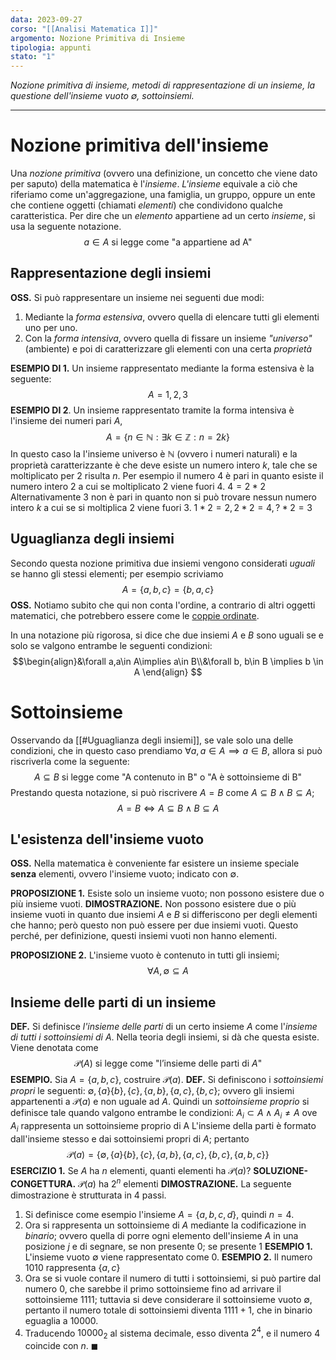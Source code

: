 ```yaml
---
data: 2023-09-27
corso: "[[Analisi Matematica I]]"
argomento: Nozione Primitiva di Insieme
tipologia: appunti
stato: "1"
---
```

*Nozione primitiva di insieme, metodi di rappresentazione di un insieme, la questione dell'insieme vuoto $\emptyset$, sottoinsiemi.* 
- - -
# Nozione primitiva dell'insieme
Una *nozione primitiva* (ovvero una definizione, un concetto che viene dato per saputo) della matematica è l'*insieme*.
*L'insieme* equivale a ciò che riferiamo come un'aggregazione, una famiglia, un gruppo, oppure un ente che contiene oggetti (chiamati *elementi*) che condividono qualche caratteristica.
Per dire che un *elemento* appartiene ad un certo *insieme*, si usa la seguente notazione. $$ a \in A \text{ si legge come "a appartiene ad A"}$$
## Rappresentazione degli insiemi
**OSS.** Si può rappresentare un insieme nei seguenti due modi:
1. Mediante la *forma estensiva*, ovvero quella di elencare tutti gli elementi uno per uno.
2. Con la *forma intensiva*, ovvero quella di fissare un insieme *"universo"* (ambiente) e poi di caratterizzare gli elementi con una certa *proprietà*

**ESEMPIO DI 1.** Un insieme rappresentato mediante la forma estensiva è la seguente: $$A={1,2,3}$$
**ESEMPIO DI 2**. Un insieme rappresentato tramite la forma intensiva è l'insieme dei numeri pari $A$, $$A=\{n\in\mathbb{N}: \exists k\in\mathbb{Z} : n=2k\}$$In questo caso la l'insieme universo è $\mathbb{N}$ (ovvero i numeri naturali) e la proprietà caratterizzante è che deve esiste un numero intero $k$, tale che se moltiplicato per $2$ risulta $n$.
Per esempio il numero $4$ è pari in quanto esiste il numero intero $2$ a cui se moltiplicato $2$ viene fuori $4$. $4 = 2*2$ 
Alternativamente 3 non è pari in quanto non si può trovare nessun numero intero $k$ a cui se si moltiplica $2$ viene fuori $3$. $1*2 = 2, 2*2=4, ?*2=3$ 
## Uguaglianza degli insiemi
Secondo questa nozione primitiva due insiemi vengono considerati *uguali* se hanno gli stessi elementi; per esempio scriviamo $$A=\{a,b,c\}=\{b,a,c\}$$**OSS.** Notiamo subito che qui non conta l'ordine, a contrario di altri oggetti matematici, che potrebbero essere come le [coppie ordinate](Coppie%20Ordinate%20e%20Prodotto%20Cartesiano).

In una notazione più rigorosa, si dice che due insiemi $A$ e $B$ sono uguali se e solo se valgono entrambe le seguenti condizioni: $$\begin{align}&\forall a,a\in A\implies a\in B\\&\forall b, b\in B \implies b \in A \end{align} $$
# Sottoinsieme
Osservando da [[#Uguaglianza degli insiemi]], se vale solo una delle condizioni, che in questo caso prendiamo $\forall a,a\in A\implies a \in B$, allora si può riscriverla come la seguente: $$A \subseteq B \text{ si legge come "A contenuto in B" o "A è sottoinsieme di B"}$$Prestando questa notazione, si può riscrivere $A=B$ come $A \subseteq B \land B \subseteq A$; $$A=B \iff A\subseteq B \land B\subseteq A $$
## L'esistenza dell'insieme vuoto
**OSS.** Nella matematica è conveniente far esistere un insieme speciale **senza** elementi, ovvero l'insieme vuoto; indicato con $\emptyset$.

**PROPOSIZIONE 1.** Esiste solo un insieme vuoto; non possono esistere due o più insieme vuoti.
**DIMOSTRAZIONE.** Non possono esistere due o più insieme vuoti in quanto due insiemi $A$ e $B$ si differiscono per degli elementi che hanno; però questo non può essere per due insiemi vuoti. Questo perché, per definizione, questi insiemi vuoti non hanno elementi.

**PROPOSIZIONE 2.** L'insieme vuoto è contenuto in tutti gli insiemi; $$\forall A, \emptyset \subseteq A$$
## Insieme delle parti di un insieme 
**DEF.** Si definisce *l'insieme delle parti* di un certo insieme $A$ come l'*insieme di tutti i sottoinsiemi di A*. Nella teoria degli insiemi, si dà che questa esiste. 
Viene denotata come $$\mathcal{P}(A) \text{ si legge come "l'insieme delle parti di }A\text{"}$$
**ESEMPIO.** Sia $A=\{a,b,c\}$, costruire $\mathcal{P}(a)$.
	**DEF.** Si definiscono i *sottoinsiemi propri* le seguenti: $\emptyset, \{a\} \{b\}, \{c\}, \{a,b\}, \{a,c\}, \{b,c\}$; ovvero gli insiemi appartenenti a $\mathcal{P}(a)$ e non uguale ad $A$.
	Quindi un *sottoinsieme proprio* si definisce tale quando valgono entrambe le condizioni: $A_i \subset A \land A_i \neq A \text{ ove }A_i \text{ rappresenta un sottoinsieme proprio di A}$
L'insieme della parti è formato dall'insieme stesso e dai sottoinsiemi propri di $A$; pertanto $$\mathcal{P}(a) = \{\emptyset, \{a\} \{b\}, \{c\}, \{a,b\}, \{a,c\}, \{b,c\}, \{a,b,c\}\}$$ 
**ESERCIZIO 1.** Se $A$ ha $n$ elementi, quanti elementi ha $\mathcal{P}(a)$?
**SOLUZIONE-CONGETTURA.** $\mathcal{P}(a)$ ha $2^n$ elementi
**DIMOSTRAZIONE.** La seguente dimostrazione è strutturata in 4 passi.
1. Si definisce come esempio l'insieme $A=\{a,b,c,d\}$, quindi $n=4$.
2. Ora si rappresenta un sottoinsieme di $A$ mediante la codificazione in *binario*; ovvero quella di porre ogni elemento dell'insieme $A$ in una posizione $j$ e di segnare, se non presente $0$; se presente $1$
**ESEMPIO 1.** L'insieme vuoto $\emptyset$ viene rappresentato come $0$.
**ESEMPIO 2.** Il numero $1010$ rappresenta $\{a,c\}$
3. Ora se si vuole contare il numero di tutti i sottoinsiemi, si può partire dal numero $0$, che sarebbe il primo sottoinsieme fino ad arrivare il sottoinsieme $1111$; tuttavia si deve considerare il sottoinsieme vuoto $\emptyset$, pertanto il numero totale di sottoinsiemi diventa $1111+1$, che in binario eguaglia a $10000$.
4. Traducendo $10000_2$ al sistema decimale, esso diventa $2^4$, e il numero $4$ coincide con $n$. $\blacksquare$

